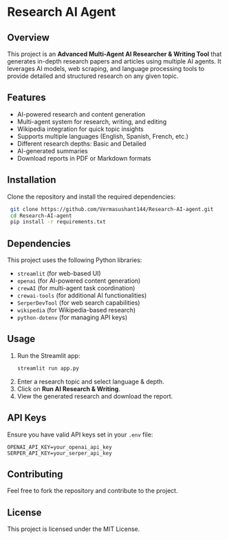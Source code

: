 # Research AI Agent

## Overview
This project is an **Advanced Multi-Agent AI Researcher & Writing Tool** that generates in-depth research papers and articles using multiple AI agents. It leverages AI models, web scraping, and language processing tools to provide detailed and structured research on any given topic.

## Features
- AI-powered research and content generation
- Multi-agent system for research, writing, and editing
- Wikipedia integration for quick topic insights
- Supports multiple languages (English, Spanish, French, etc.)
- Different research depths: Basic and Detailed
- AI-generated summaries
- Download reports in PDF or Markdown formats

## Installation
Clone the repository and install the required dependencies:
```sh
 git clone https://github.com/Vermasushant144/Research-AI-agent.git
 cd Research-AI-agent
 pip install -r requirements.txt
```

## Dependencies
This project uses the following Python libraries:
- `streamlit` (for web-based UI)
- `openai` (for AI-powered content generation)
- `crewAI` (for multi-agent task coordination)
- `crewai-tools` (for additional AI functionalities)
- `SerperDevTool` (for web search capabilities)
- `wikipedia` (for Wikipedia-based research)
- `python-dotenv` (for managing API keys)

## Usage
1. Run the Streamlit app:
   ```sh
   streamlit run app.py
   ```
2. Enter a research topic and select language & depth.
3. Click on **Run AI Research & Writing**.
4. View the generated research and download the report.

## API Keys
Ensure you have valid API keys set in your `.env` file:
```
OPENAI_API_KEY=your_openai_api_key
SERPER_API_KEY=your_serper_api_key
```

## Contributing
Feel free to fork the repository and contribute to the project.

## License
This project is licensed under the MIT License.

